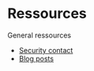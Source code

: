 # Ressources

General ressources

- [Security contact](./contact.md)
- [Blog posts](./tob_blogposts.md)
